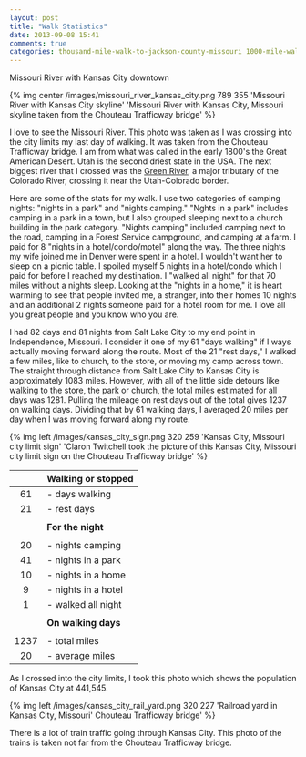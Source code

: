```yaml
---
layout: post
title: "Walk Statistics"
date: 2013-09-08 15:41
comments: true
categories: thousand-mile-walk-to-jackson-county-missouri 1000-mile-walk-to-jackson-county-missouri walk-statistics 
---
```

Missouri River with Kansas City downtown

{% img center /images/missouri_river_kansas_city.png 789 355 'Missouri River with Kansas City skyline' 'Missouri River with Kansas City, Missouri skyline taken from the Chouteau Trafficway bridge' %}

I love to see the Missouri River.  This photo was taken as I was crossing into the city limits my last day of walking.  It was taken from the Chouteau Trafficway bridge. I am from what was called in the early 1800's the Great American Desert.  Utah is the second driest state in the USA.  The next biggest river that I crossed was the [Green River](blog/2013/07/01/dinosaur-colorado/), a major tributary of the Colorado River, crossing it near the Utah-Colorado border.  

Here are some of the stats for my walk.  I use two categories of camping nights: "nights in a park" and "nights camping."  "Nghts in a park" includes camping in a park in a town, but I also grouped sleeping next to a church building in the park category.  "Nights camping" included camping next to the road, camping in a Forest Service campground, and camping at a farm.  I paid for 8 "nights in a hotel/condo/motel" along the way.  The three nights my wife joined me in Denver were spent in a hotel.  I wouldn't want her to sleep on a picnic table.  I spoiled myself 5 nights in a hotel/condo which I paid for before I reached my destination.  I "walked all night" for that 70 miles without a nights sleep.  Looking at the "nights in a home," it is heart warming to see that people invited me, a stranger, into their homes 10 nights and an additional 2 nights someone paid for a hotel room for me.  I love all you great people and you know who you are.

I had 82 days and 81 nights from Salt Lake City to my end point in Independence, Missouri.  I consider it one of my 61 "days walking" if I ways actually moving forward along the route.  Most of the 21 "rest days," I walked a few miles, like to church, to the store, or moving my camp across town.  The straight through distance from Salt Lake City to Kansas City is approximately 1083 miles.  However, with all of the little side detours like walking to the store, the park or church, the total miles estimated for all days was 1281.  Pulling the mileage on rest days out of the total gives 1237 on walking days.  Dividing that by 61 walking days, I averaged 20 miles per day when I was moving forward along my route.

{% img left /images/kansas_city_sign.png 320 259 'Kansas City, Missouri city limit sign' 'Claron Twitchell took the picture of this Kansas City, Missouri city limit sign on the Chouteau Trafficway bridge' %}


|		|	**Walking or stopped**
|	:----------:	|	--------------------------------------------------
|	61	|	- days walking
|	21	|	- rest days
|		|	
|		|	**For the night**
|		|	
|	20	|	- nights camping
|	41	|	- nights in a park
|	10	|	- nights in a home
|	9	|	- nights in a hotel
|	1	|	- walked all night
|		|	
|		|	**On walking days**
|		|	
|	1237	|	- total miles
|	20	|	- average miles


As I crossed into the city limits, I took this photo which shows the population of Kansas City at 441,545.

{% img left /images/kansas_city_rail_yard.png 320 227 'Railroad yard in Kansas City, Missouri' Chouteau Trafficway bridge' %}

There is a lot of train traffic going through Kansas City.  This photo of the trains is taken not far from the Chouteau Trafficway bridge.


